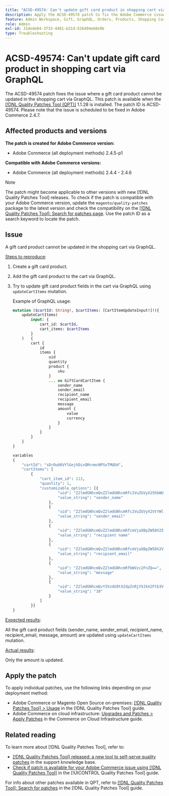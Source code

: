 ```yaml
---
title: "ACSD-49574: Can't update gift card product in shopping cart via GraphQL"
description: Apply the ACSD-49574 patch to fix the Adobe Commerce issue where a gift card product cannot be updated in the shopping cart via GraphQL.
feature: Admin Workspace, Gift, GraphQL, Orders, Products, Shopping Cart
role: Admin
exl-id: 31dede84-3733-4481-b21d-526494eb8e9b
type: Troubleshooting
---
```

# ACSD-49574: Can't update gift card product in shopping cart via GraphQL

The ACSD-49574 patch fixes the issue where a gift card product cannot be updated in the shopping cart via GraphQL. This patch is available when the [[!DNL Quality Patches Tool (QPT)]](https://experienceleague.adobe.com/en/docs/commerce-operations/tools/quality-patches-tool/quality-patches-tool-to-self-serve-quality-patches) 1.1.28 is installed. The patch ID is ACSD-49574. Please note that the issue is scheduled to be fixed in Adobe Commerce 2.4.7.

## Affected products and versions

**The patch is created for Adobe Commerce version:**

* Adobe Commerce (all deployment methods) 2.4.5-p1

**Compatible with Adobe Commerce versions:**

* Adobe Commerce (all deployment methods) 2.4.4 - 2.4.6

>[!NOTE]
>
>The patch might become applicable to other versions with new [!DNL Quality Patches Tool] releases. To check if the patch is compatible with your Adobe Commerce version, update the `magento/quality-patches` package to the latest version and check the compatibility on the [[!DNL Quality Patches Tool]: Search for patches page](https://experienceleague.adobe.com/tools/commerce-quality-patches/index.html). Use the patch ID as a search keyword to locate the patch.

## Issue

A gift card product cannot be updated in the shopping cart via GraphQL.

<u>Steps to reproduce</u>:

1. Create a gift card product.
1. Add the gift card product to the cart via GraphQL. 
1. Try to update gift card product fields in the cart via GraphQL using `updateCartItems` mutation.
    
    Example of GraphQL usage:

    ```GraphQL
    mutation ($cartId: String!, $cartItems: [CartItemUpdateInput!]!){
        updateCartItems(
            input: {
                cart_id: $cartId,
                cart_items: $cartItems
            }
        )   {
            cart {
                id
                items {
                    uid
                    quantity
                    product {
                        sku
                    }
                    ... on GiftCardCartItem {
                        sender_name
                        sender_email
                        recipient_name
                        recipient_email
                        message
                        amount {
                            value
                            currency
                        }
                    }
                }
            }
        }
    }

    variables
    {
        "cartId": "sDrOu06VYlGejhDivQMcnmcNPSxTMUDd",
        "cartItems": [
            {
                "cart_item_id": 113,
                "quantity": 1,
                "customizable_options": [{
                        "uid": "Z2lmdGNhcmQvZ2lmdGNhcmRfc2VuZGVyX25hbWU=",
                        "value_string": "sender_name"
                    },
                    {
                        "uid": "Z2lmdGNhcmQvZ2lmdGNhcmRfc2VuZGVyX2VtYWls",
                        "value_string": "sender_email"
                    },
                    {
                        "uid": "Z2lmdGNhcmQvZ2lmdGNhcmRfcmVjaXBpZW50X25hbWU=",
                        "value_string": "recipient name"
                    },
                    {
                        "uid": "Z2lmdGNhcmQvZ2lmdGNhcmRfcmVjaXBpZW50X2VtYWls",
                        "value_string": "recipient_email"
                    },
                    {
                        "uid": "Z2lmdGNhcmQvZ2lmdGNhcmRfbWVzc2FnZQ==",
                        "value_string": "message"
                    },
                    {
                        "uid": "Z2lmdGNhcmQvY3VzdG9tX2dpZnRjYXJkX2Ftb3VudA==",
                        "value_string": "10"
                    }
                ]
            }]
    }
    ```

<u>Expected results</u>: 

All the gift card product fields (sender_name, sender_email, recipient_name, recipient_email, message, amount) are updated using `updateCartItems` mutation.

<u>Actual results</u>:

Only the amount is updated.

## Apply the patch

To apply individual patches, use the following links depending on your deployment method:

* Adobe Commerce or Magento Open Source on-premises: [[!DNL Quality Patches Tool] > Usage](/help/tools/quality-patches-tool/usage.md) in the [!DNL Quality Patches Tool] guide.
* Adobe Commerce on cloud infrastructure: [Upgrades and Patches > Apply Patches](https://experienceleague.adobe.com/docs/commerce-cloud-service/user-guide/develop/upgrade/apply-patches.html) in the Commerce on Cloud Infrastructure guide.

## Related reading

To learn more about [!DNL Quality Patches Tool], refer to:

* [[!DNL Quality Patches Tool] released: a new tool to self-serve quality patches](https://experienceleague.adobe.com/en/docs/commerce-operations/tools/quality-patches-tool/quality-patches-tool-to-self-serve-quality-patches) in the support knowledge base.
* [Check if patch is available for your Adobe Commerce issue using [!DNL Quality Patches Tool]](/help/tools/quality-patches-tool/patches-available-in-qpt/check-patch-for-magento-issue-with-magento-quality-patches.md) in the [!UICONTROL Quality Patches Tool] guide.


For info about other patches available in QPT, refer to [[!DNL Quality Patches Tool]: Search for patches](https://experienceleague.adobe.com/tools/commerce-quality-patches/index.html) in the [!DNL Quality Patches Tool] guide.
